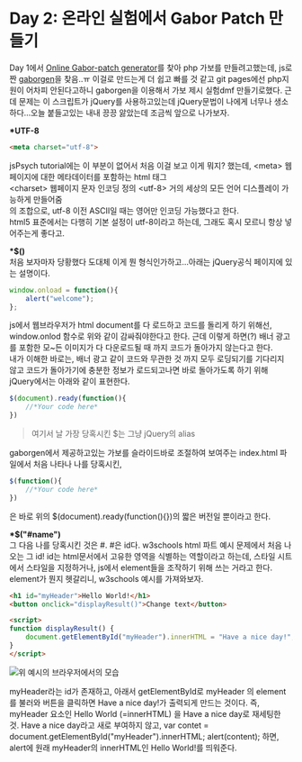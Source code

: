 Day 2: 온라인 실험에서 Gabor Patch 만들기 
===========================================


Day 1에서 [Online Gabor-patch generator](https://www.cogsci.nl/gabor-generator)를 찾아 php 가보를 만들려고했는데, js로 짠 [gaborgen](https://github.com/jtth/gaborgen-js)을 찾음..ㅠ 이걸로 만드는게 더 쉽고 빠를 것 같고 git pages에선 php지원이 어차피 안된다고하니 gaborgen을 이용해서 가보 제시 실험dmf 만들기로했다. 근데 문제는 이 스크립트가 jQuery를 사용하고있는데 jQuery문법이 나에게 너무나 생소하다...오늘 붙들고있는 내내 끙끙 앓았는데 조금씩 앞으로 나가보자. 
   
__*UTF-8__   
```html
<meta charset="utf-8">
```
jsPsych tutorial에는 이 부분이 없어서 처음 이걸 보고 이게 뭐지? 했는데, 
\<meta> 웹페이지에 대한 메타데이터를 포함하는 html 태그   
\<charset> 웹페이지 문자 인코딩 정의 
\<utf-8> 거의 세상의 모든 언어 디스플레이 가능하게 만들어줌   
의 조합으로, utf-8 이전 ASCII일 때는 영어만 인코딩 가능했다고 한다.       
html5 표준에서는 다행히 기본 설정이 utf-8이라고 하는데, 그래도 혹시 모르니 항상 넣어주는게 좋다고.  

__*$()__   
처음 보자마자 당황했다 도대체 이게 뭔 형식인가하고...아래는 jQuery공식 페이지에 있는 설명이다.
```JavaScript
window.onload = function(){
    alert("welcome");
};
```   
js에서 웹브라우저가 html document를 다 로드하고 코드를 돌리게 하기 위해선, window.onlod 함수로 위와 같이 감싸줘야한다고 한다. 근데 이렇게 하면(?) 배너 광고를 포함한 모~든 이미지가 다 다운로드될 때 까지 코드가 돌아가지 않는다고 한다.   
내가 이해한 바로는, 배너 광고 같이 코드와 무관한 것 까지 모두 로딩되기를 기다리지 않고 코드가 돌아가기에 충분한 정보가 로드되고나면 바로 돌아가도록 하기 위해 jQuery에서는 아래와 같이 표현한다.   
```JavaScript
$(document).ready(function(){
    //*Your code here*
})
```   
> 여기서 날 가장 당혹시킨 $는 그냥 jQuery의 alias  

gaborgen에서 제공하고있는 가보를 슬라이드바로 조절하여 보여주는 index.html 파일에서 처음 나타나 나를 당혹시킨,   
```JavaScript
$(function(){
    //*Your code here*
})
```   
은 바로 위의 $(document).ready(function(){})의 짧은 버전일 뿐이라고 한다.  

__*$("#name")__   
그 다음 나를 당혹시킨 것은 #. #은 id다. w3schools html 파트 예시 문제에서 처음 나오는 그 id! id는 html문서에서 고유한 영역을 식별하는 역할이라고 하는데, 스타일 시트에서 스타일을 지정하거나, js에서 element들을 조작하기 위해 쓰는 거라고 한다. element가 뭔지 헷갈리니, w3schools 예시를 가져와보자.   
```html
<h1 id="myHeader">Hello World!</h1>
<button onclick="displayResult()">Change text</button>

<script>
function displayResult() {
    document.getElementById("myHeader").innerHTML = "Have a nice day!";
}
</script>
```   
![위 예시의 브라우저에서의 모습](/include/innerHTML_test.gif)
 
myHeader라는 id가 존재하고, 아래서 getElementById로 myHeader 의 element를 불러와 버튼을 클릭하면 Have a nice day!가 출력되게 만드는 것이다. 즉, myHeader 요소인 Hello World (=innerHTML) 을 Have a nice day로 재세팅한 것. Have a nice day라고 새로 부여하지 않고, 
var contet = document.getElementById("myHeader").innerHTML; alert(content); 하면, alert에 원래 myHeader의 innerHTML인 Hello World!를 띄워준다.  




